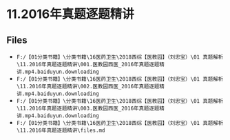 # 11.2016年真题逐题精讲

## Files

- `F:/【01分类书籍】\分类书籍\16医药卫生\2018西综【医教园】（刘忠宝）\01 真题解析\11.2016年真题逐题精讲\001.医教园西医_2016年真题逐题精讲.mp4.baiduyun.downloading`
- `F:/【01分类书籍】\分类书籍\16医药卫生\2018西综【医教园】（刘忠宝）\01 真题解析\11.2016年真题逐题精讲\002.医教园西医_2016年真题逐题精讲.mp4.baiduyun.downloading`
- `F:/【01分类书籍】\分类书籍\16医药卫生\2018西综【医教园】（刘忠宝）\01 真题解析\11.2016年真题逐题精讲\003.医教园西医_2016年真题逐题精讲.mp4.baiduyun.downloading`
- `F:/【01分类书籍】\分类书籍\16医药卫生\2018西综【医教园】（刘忠宝）\01 真题解析\11.2016年真题逐题精讲\files.md`
